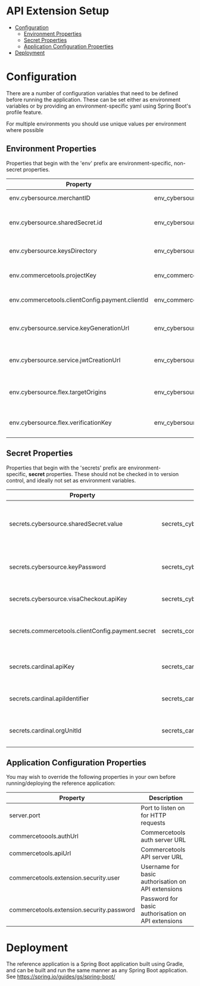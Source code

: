 # API Extension Setup

  - [Configuration](#Configuration)
      - [Environment Properties](#EnvironmentProperties)
      - [Secret Properties](#SecretProperties)
      - [Application Configuration Properties](#ApplicationConfigurationProperties)
  - [Deployment](#Deployment)

# <a name="Configuration"></a>Configuration

There are a number of configuration variables that need to be defined
before running the application. These can be set either as environment
variables or by providing an environment-specific yaml using Spring
Boot's profile feature. 

For multiple environments you should use unique values per environment
where possible

## <a name="EnvironmentProperties"></a>Environment Properties

Properties that begin with the 'env' prefix are environment-specific,
non-secret properties.

| Property                                        | Environment variable                                | Value | Notes |
| ----------------------------------------------- |---------------------------------------------------- | ----- | ----- |
| env.cybersource.merchantID                      | env\_cybersource\_merchantID                        | Your Cybersource merchant id | Provided by Cybersource |
| env.cybersource.sharedSecret.id                 | env\_cybersource\_sharedSecret\_id                  | Id of a Cybersource shared secret key to be used for Flex token generation | Created in <a href="Key-Creation.md">Key Creation</a> |
| env.cybersource.keysDirectory                   | env\_cybersource\_keysDirectory|Directory where .p12 API key resides | Created in <a href="Key-Creation.md">Key Creation</a> |
| env.commercetools.projectKey                    | env\_commercetools\_projectKey                      | Project key for your Commercetools project | |
| env.commercetools.clientConfig.payment.clientId | env\_commercetools\_clientConfig\_payment\_clientId | Client ID of your Commercetools Payment API key | Created in <a href="Key-Creation.md">Key Creation</a> |
| env.cybersource.service.keyGenerationUrl        | env\_cybersource\_service\_keygenerationurl         | Base URL of your Key Generation service (e.g. http://example.com) | See the 'Endpoints' section in <a href="Overview.md">Overview</a> |
| env.cybersource.service.jwtCreationUrl          | env\_cybersource\_service\_jwtcreationurl           | Base URL of your JWT Creation service (e.g. http://example.com) | See the 'Endpoints' section in <a href="Overview.md">Overview</a> |
| env.cybersource.flex.targetOrigins              | env\_cybersource\_flex\_targetOrigins               | Base URL where your frontend will be accessible | Multiple values can be seprated by spaces |
| env.cybersource.flex.verificationKey            | env\_cybersource\_flex\_verificationKey             | Used to check Flex tokens for tampering | Generate with `openssl rand -base64 32` |

## <a name="SecretProperties"></a>Secret Properties

Properties that begin with the 'secrets' prefix are
environment-specific, **secret**<span> </span>properties. These should
not be checked in to version control, and ideally not set as environment
variables.

| Property                                          | Environment variable                    | Value | Notes |
| ------------------------------------------------- | --------------------------------------- | ----- | ----- |
| secrets.cybersource.sharedSecret.value            | secrets\_cybersource\_sharedSecret\_value  | Value of a Cybersource shared secret key to be used for Flex token generation | Created in <a href="Key-Creation.md">Key Creation</a> |
| secrets.cybersource.keyPassword                   | secrets\_cybersource\_keyPassword         | Password for the .p12 key (Your Cybersource merchant ID) | Created in <a href="Key-Creation.md">Key Creation</a> |
| secrets.cybersource.visaCheckout.apiKey           | secrets\_cybersource\_visaCheckout\_apiKey | API key used for Visa Checkout | Created in <a href="Key-Creation.md">Key Creation</a> |
| secrets.commercetools.clientConfig.payment.secret | secrets\_commercetools\_clientConfig\_payment\_secret | Client secret of your Commercetools Payment API key | Created in <a href="Key-Creation.md">Key Creation</a> |
| secrets.cardinal.apiKey                           | secrets\_cardinal\_apiKey                 | Cardinal API key available from Cybersource|Created in <a href="Key-Creation.md">Key Creation</a> |
| secrets.cardinal.apiIdentifier                    | secrets\_cardinal\_apiIdentifier          | Cardinal API identifier available from Cybersource | Created in <a href="Key-Creation.md">Key Creation</a> |
| secrets.cardinal.orgUnitId                        | secrets\_cardinal\_orgUnitId              | Cardinal org unit id available from Cybersource | Created in <a href="Key-Creation.md">Key Creation</a> |

## <a name="ApplicationConfigurationProperties"></a>Application Configuration Properties

You may wish to override the following properties in your own before
running/deploying the reference application:

| Property                                  | Description                                        |
| ----------------------------------------- | -------------------------------------------------- |
| server.port                               | Port to listen on for HTTP requests                |
| commercetoools.authUrl                    | Commercetools auth server URL                      |
| commercetools.apiUrl                      | Commercetools API server URL                       |
| commercetools.extension.security.user     | Username for basic authorisation on API extensions |
| commercetools.extension.security.password | Password for basic authorisation on API extensions |

# <a name="Deployment"></a>Deployment

The reference application is a Spring Boot application built using
Gradle, and can be built and run the same manner as any Spring Boot
application. See <https://spring.io/guides/gs/spring-boot/>
